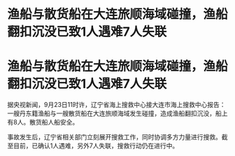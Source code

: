 # 渔船与散货船在大连旅顺海域碰撞，渔船翻扣沉没已致1人遇难7人失联

# 渔船与散货船在大连旅顺海域碰撞，渔船翻扣沉没已致1人遇难7人失联

据央视新闻，9月23日11时许，辽宁省海上搜救中心接大连市海上搜救中心报告：一艘丹东籍渔船与一艘散货船在大连旅顺海域发生碰撞，造成渔船翻扣沉没，船上有8人。散货船人船安全。

事故发生后，辽宁省相关部门立刻展开搜救工作，同时协调多方力量进行搜救。截至目前，已确认1人遇难，另外7人失联，搜救行动仍在进行中。

